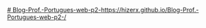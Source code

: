 [# Blog-Prof.-Portugues-web-p2-](https://hizerx.github.io/Blog-Prof.-Portugues-web-p2-/)https://hizerx.github.io/Blog-Prof.-Portugues-web-p2-/
